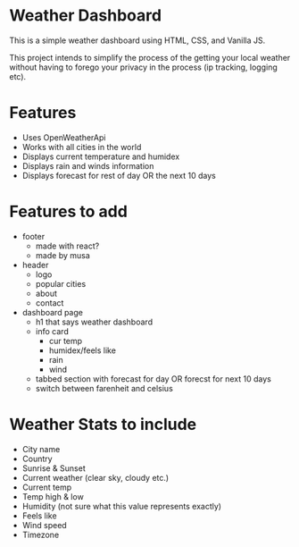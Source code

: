 # Weather Dashboard

This is a simple weather dashboard using HTML, CSS, and Vanilla JS.

This project intends to simplify the process of the getting your local weather
without having to forego your privacy in the process (ip tracking, logging etc).


# Features
- Uses OpenWeatherApi
- Works with all cities in the world
- Displays current temperature and humidex
- Displays rain and winds information
- Displays forecast for rest of day OR the next 10 days


# Features to add
- footer
  - made with react?
  - made by musa 
- header 
  - logo
  - popular cities
  - about
  - contact
- dashboard page
  - h1 that says weather dashboard
  - info card
    - cur temp
    - humidex/feels like
    - rain
    - wind
  - tabbed section with forecast for day OR forecst for next 10 days
  - switch between farenheit and celsius


# Weather Stats to include
- City name
- Country
- Sunrise & Sunset
- Current weather (clear sky, cloudy etc.)
- Current temp
- Temp high & low
- Humidity (not sure what this value represents exactly)
- Feels like
- Wind speed
- Timezone

